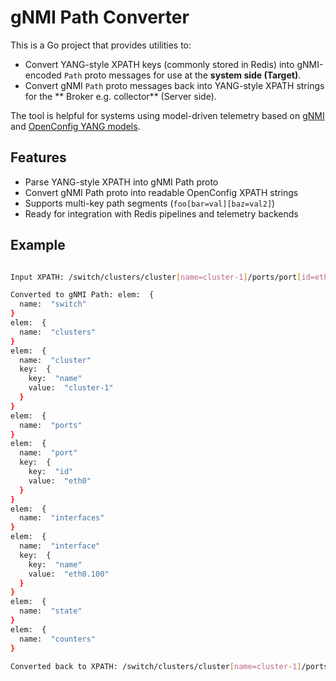 # gNMI Path Converter

This is a Go project that provides utilities to:

- Convert YANG-style XPATH keys (commonly stored in Redis) into gNMI-encoded `Path` proto messages for use at the **system side (Target)**.
- Convert gNMI `Path` proto messages back into YANG-style XPATH strings for the ** Broker e.g. collector** (Server side).

The tool is helpful for systems using model-driven telemetry based on [gNMI](https://github.com/openconfig/reference/blob/master/rpc/gnmi/gnmi-specification.md) and [OpenConfig YANG models](https://github.com/openconfig/public).

## Features

- Parse YANG-style XPATH into gNMI Path proto
- Convert gNMI Path proto into readable OpenConfig XPATH strings
- Supports multi-key path segments (`foo[bar=val][baz=val2]`)
- Ready for integration with Redis pipelines and telemetry backends

## Example 
```bash

Input XPATH: /switch/clusters/cluster[name=cluster-1]/ports/port[id=eth0]/interfaces/interface[name=eth0.100]/state/counters

Converted to gNMI Path: elem:  {
  name:  "switch"
}
elem:  {
  name:  "clusters"
}
elem:  {
  name:  "cluster"
  key:  {
    key:  "name"
    value:  "cluster-1"
  }
}
elem:  {
  name:  "ports"
}
elem:  {
  name:  "port"
  key:  {
    key:  "id"
    value:  "eth0"
  }
}
elem:  {
  name:  "interfaces"
}
elem:  {
  name:  "interface"
  key:  {
    key:  "name"
    value:  "eth0.100"
  }
}
elem:  {
  name:  "state"
}
elem:  {
  name:  "counters"
}

Converted back to XPATH: /switch/clusters/cluster[name=cluster-1]/ports/port[id=eth0]/interfaces/interface[name=eth0.100]/state/counters
```

